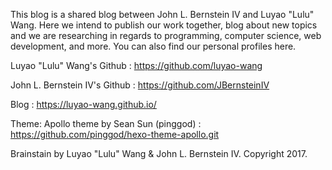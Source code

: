 This blog is a shared blog between John L. Bernstein IV and Luyao "Lulu" Wang. Here we intend to publish our work together, blog about new topics and we are researching in regards to programming, computer science, web development, and more. You can also find our personal profiles here.

Luyao "Lulu" Wang's Github : https://github.com/luyao-wang

John L. Bernstein IV's Github : https://github.com/JBernsteinIV

Blog : https://luyao-wang.github.io/

Theme: Apollo theme by Sean Sun (pinggod) : https://github.com/pinggod/hexo-theme-apollo.git

Brainstain by Luyao "Lulu" Wang & John L. Bernstein IV. Copyright 2017.
